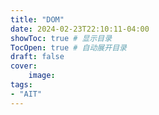 ```yaml
---
title: "DOM"
date: 2024-02-23T22:10:11-04:00
showToc: true # 显示目录
TocOpen: true # 自动展开目录
draft: false 
cover:
    image: 
tags:   
- "AIT"
---
```



## 